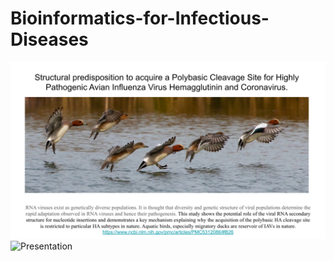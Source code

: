 # Bioinformatics-for-Infectious-Diseases
![Structural predisposition to acquire a Polybasic Cleavage Site for Highly Pathogenic Avian Influenza Virus Hemagglutinin and Coronavirus.](https://github.com/cappelchi/Bioinformatics-for-Infectious-Diseases/blob/master/images/slide1.svg)
![Presentation](https://docs.google.com/presentation/d/1qbP-pqpiP48iKRzqEo2zuMafkAvguQBF8sQpgkwy5oM/edit?usp=sharing)
